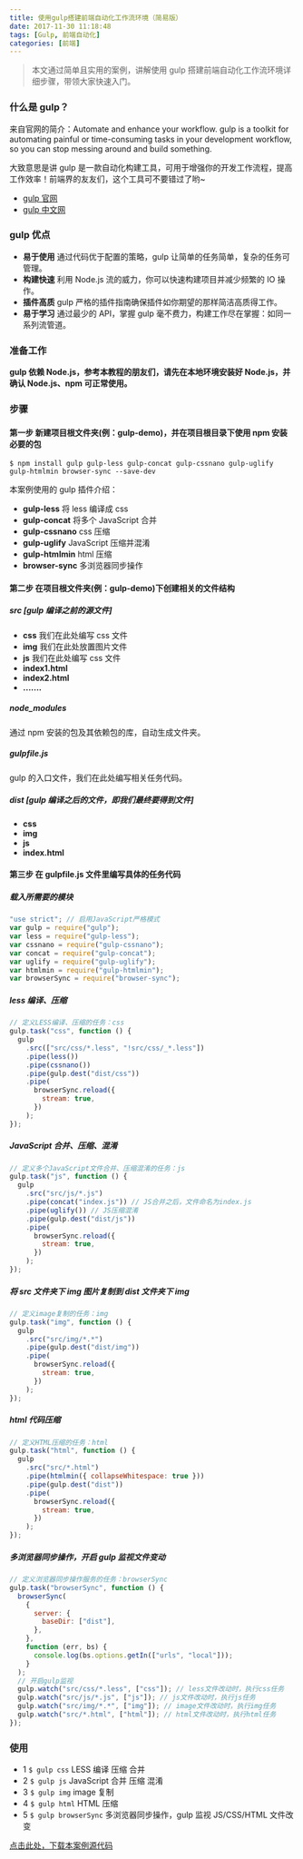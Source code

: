 ```yaml
---
title: 使用gulp搭建前端自动化工作流环境（简易版）
date: 2017-11-30 11:18:48
tags: [Gulp, 前端自动化]
categories: [前端]
---
```


> 本文通过简单且实用的案例，讲解使用 gulp 搭建前端自动化工作流环境详细步骤，带领大家快速入门。

### 什么是 gulp？

来自官网的简介：Automate and enhance your workflow. gulp is a toolkit for automating painful or time-consuming tasks in your development workflow, so you can stop messing around and build something.

大致意思是讲 gulp 是一款自动化构建工具，可用于增强你的开发工作流程，提高工作效率！前端界的友友们，这个工具可不要错过了哟~

- [gulp 官网](https://gulpjs.com/)
- [gulp 中文网](http://www.gulpjs.com.cn/)

### gulp 优点

- **易于使用** 通过代码优于配置的策略，gulp 让简单的任务简单，复杂的任务可管理。
- **构建快速** 利用 Node.js 流的威力，你可以快速构建项目并减少频繁的 IO 操作。
- **插件高质** gulp 严格的插件指南确保插件如你期望的那样简洁高质得工作。
- **易于学习** 通过最少的 API，掌握 gulp 毫不费力，构建工作尽在掌握：如同一系列流管道。

### 准备工作

**gulp 依赖 Node.js，参考本教程的朋友们，请先在本地环境安装好 Node.js，并确认 Node.js、npm 可正常使用。**

### 步骤

#### 第一步 新建项目根文件夹(例：gulp-demo)，并在项目根目录下使用 npm 安装必要的包

```
$ npm install gulp gulp-less gulp-concat gulp-cssnano gulp-uglify gulp-htmlmin browser-sync --save-dev
```

本案例使用的 gulp 插件介绍：

- **gulp-less** 将 less 编译成 css
- **gulp-concat** 将多个 JavaScript 合并
- **gulp-cssnano** css 压缩
- **gulp-uglify** JavaScript 压缩并混淆
- **gulp-htmlmin** html 压缩
- **browser-sync** 多浏览器同步操作

#### 第二步 在项目根文件夹(例：gulp-demo)下创建相关的文件结构

##### src [gulp 编译之前的源文件]

- **css** 我们在此处编写 css 文件
- **img** 我们在此处放置图片文件
- **js** 我们在此处编写 css 文件
- **index1.html**
- **index2.html**
- **.......**

##### node_modules

通过 npm 安装的包及其依赖包的库，自动生成文件夹。

##### gulpfile.js

gulp 的入口文件，我们在此处编写相关任务代码。

##### dist [gulp 编译之后的文件，即我们最终要得到文件]

- **css**
- **img**
- **js**
- **index.html**

#### 第三步 在 gulpfile.js 文件里编写具体的任务代码

##### 载入所需要的模块

```javascript
"use strict"; // 启用JavaScript严格模式
var gulp = require("gulp");
var less = require("gulp-less");
var cssnano = require("gulp-cssnano");
var concat = require("gulp-concat");
var uglify = require("gulp-uglify");
var htmlmin = require("gulp-htmlmin");
var browserSync = require("browser-sync");
```

##### less 编译、压缩

```javascript
// 定义LESS编译、压缩的任务：css
gulp.task("css", function () {
  gulp
    .src(["src/css/*.less", "!src/css/_*.less"])
    .pipe(less())
    .pipe(cssnano())
    .pipe(gulp.dest("dist/css"))
    .pipe(
      browserSync.reload({
        stream: true,
      })
    );
});
```

##### JavaScript 合并、压缩、混淆

```javascript
// 定义多个JavaScript文件合并、压缩混淆的任务：js
gulp.task("js", function () {
  gulp
    .src("src/js/*.js")
    .pipe(concat("index.js")) // JS合并之后，文件命名为index.js
    .pipe(uglify()) // JS压缩混淆
    .pipe(gulp.dest("dist/js"))
    .pipe(
      browserSync.reload({
        stream: true,
      })
    );
});
```

##### 将 src 文件夹下 img 图片复制到 dist 文件夹下 img

```javascript
// 定义image复制的任务：img
gulp.task("img", function () {
  gulp
    .src("src/img/*.*")
    .pipe(gulp.dest("dist/img"))
    .pipe(
      browserSync.reload({
        stream: true,
      })
    );
});
```

##### html 代码压缩

```javascript
// 定义HTML压缩的任务：html
gulp.task("html", function () {
  gulp
    .src("src/*.html")
    .pipe(htmlmin({ collapseWhitespace: true }))
    .pipe(gulp.dest("dist"))
    .pipe(
      browserSync.reload({
        stream: true,
      })
    );
});
```

##### 多浏览器同步操作，开启 gulp 监视文件变动

```javascript
// 定义浏览器同步操作服务的任务：browserSync
gulp.task("browserSync", function () {
  browserSync(
    {
      server: {
        baseDir: ["dist"],
      },
    },
    function (err, bs) {
      console.log(bs.options.getIn(["urls", "local"]));
    }
  );
  // 开启gulp监视
  gulp.watch("src/css/*.less", ["css"]); // less文件改动时，执行css任务
  gulp.watch("src/js/*.js", ["js"]); // js文件改动时，执行js任务
  gulp.watch("src/img/*.*", ["img"]); // image文件改动时，执行img任务
  gulp.watch("src/*.html", ["html"]); // html文件改动时，执行html任务
});
```

### 使用

- 1 `$ gulp css` LESS 编译 压缩 合并
- 2 `$ gulp js` JavaScript 合并 压缩 混淆
- 3 `$ gulp img` image 复制
- 4 `$ gulp html` HTML 压缩
- 5 `$ gulp browserSync` 多浏览器同步操作，gulp 监视 JS/CSS/HTML 文件改变

[点击此处，下载本案例源代码](https://github.com/itPoet/gulp)
